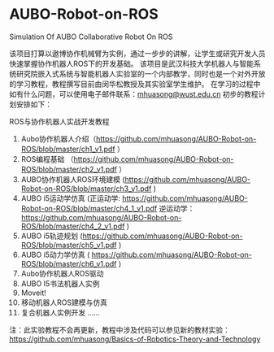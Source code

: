 # AUBO-Robot-on-ROS
Simulation Of AUBO Collaborative Robot On ROS

该项目打算以遨博协作机械臂为实例，通过一步步的讲解，让学生或研究开发人员快速掌握协作机器人ROS下的开发基础。
该项目是武汉科技大学机器人与智能系统研究院嵌入式系统与智能机器人实验室的一个内部教学，同时也是一个对外开放的学习教程，教程撰写目前由闵华松教授及其实验室学生维护。
在学习的过程中如有什么问题，可以使用电子邮件联系：mhuasong@wust.edu.cn
初步的教程计划安排如下：

ROS与协作机器人实战开发教程
1. Aubo协作机器人介绍（https://github.com/mhuasong/AUBO-Robot-on-ROS/blob/master/ch1_v1.pdf ）
2. ROS编程基础 （https://github.com/mhuasong/AUBO-Robot-on-ROS/blob/master/ch2_v1.pdf ）
3. AUBO协作机器人ROS环境建模 (https://github.com/mhuasong/AUBO-Robot-on-ROS/blob/master/ch3_v1.pdf )
4. AUBO i5运动学仿真 (正运动学: https://github.com/mhuasong/AUBO-Robot-on-ROS/blob/master/ch4_1_v1.pdf 逆运动学：https://github.com/mhuasong/AUBO-Robot-on-ROS/blob/master/ch4_2_v1.pdf ) 
5. AUBO i5轨迹规划 (https://github.com/mhuasong/AUBO-Robot-on-ROS/blob/master/ch5_v1.pdf )
6. AUBO i5动力学仿真 ( https://github.com/mhuasong/AUBO-Robot-on-ROS/blob/master/ch6_v1.pdf )
7. Aubo协作机器人ROS驱动
8. AUBO I5书法机器人实例
9. Moveit!
10. 移动机器人ROS建模与仿真
11. 复合机器人实例开发
......

注：此实验教程不会再更新，教程中涉及代码可以参见新的教材实验：https://github.com/mhuasong/Basics-of-Robotics-Theory-and-Technology
